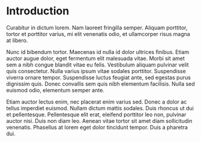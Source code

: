 # Introduction

Curabitur in dictum lorem. Nam laoreet fringilla semper. Aliquam porttitor, tortor et porttitor varius, mi elit venenatis odio, et ullamcorper risus magna at libero. 

Nunc id bibendum tortor. Maecenas id nulla id dolor ultrices finibus. Etiam auctor augue dolor, eget fermentum elit malesuada vitae. Morbi sit amet sem a nibh congue blandit vitae eu felis. Vestibulum aliquam pulvinar velit quis consectetur. Nulla varius ipsum vitae sodales porttitor. Suspendisse viverra ornare tempor. Suspendisse luctus feugiat ante, sed egestas purus dignissim quis. Donec convallis sem quis nibh elementum facilisis. Nulla sed euismod odio, elementum semper ante.

Etiam auctor lectus enim, nec placerat enim varius sed. Donec a dolor ac tellus imperdiet euismod. Nullam dictum mattis sodales. Duis rhoncus ut dui et pellentesque. Pellentesque elit erat, eleifend porttitor leo non, pulvinar auctor nisi. Duis non diam leo. Aenean vitae tortor sit amet diam sollicitudin venenatis. Phasellus at lorem eget dolor tincidunt tempor. Duis a pharetra dui.
